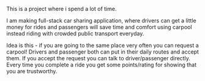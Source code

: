 This is a project where i spend a lot of time. 

I am making full-stack car sharing application, where drivers can get a little money for rides and passengers will save time and comfort using carpool instead riding with crowded public transport everyday. 

Idea is this - if you are going to the same place very often you can request a carpool! Drivers and passenger both can put in their daily routes and accept them. If you accept the request you can talk to driver/passenger directly. Every time you complete a ride you get some points/rating for showing that you are trustworthy. 